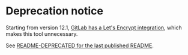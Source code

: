# Deprecation notice

Starting from version 12.1, [GitLab has a Let's Encrypt integration](https://gitlab.com/help/user/project/pages/custom_domains_ssl_tls_certification/lets_encrypt_integration.md), which makes this tool unnecessary.

See [README-DEPRECATED for the last published README](/README-DEPRECATED.markdown).